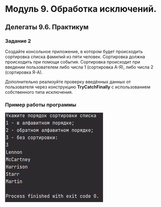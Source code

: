 #  Модуль 9. Обработка исключений. 

## Делегаты 9.6. Практикум

### Задание 2

Создайте консольное приложение, в котором будет происходить сортировка списка фамилий из пяти человек. Сортировка должна происходить при помощи события. Сортировка происходит при введении пользователем либо числа 1 (сортировка А-Я), либо числа 2 (сортировка Я-А).

Дополнительно реализуйте проверку введённых данных от пользователя через конструкцию **TryCatchFinally** с использованием собственного типа исключения.

### Пример работы программы

![Пример работы программы](https://github.com/skripkalisa/SF_CSharp_Delegates/blob/main/Task2/Task2.png)